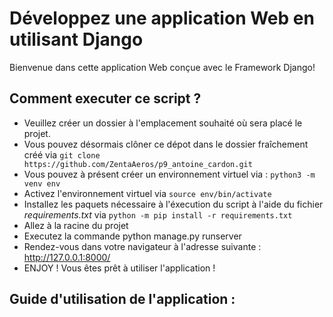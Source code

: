 # Développez une application Web en utilisant Django
Bienvenue dans cette application Web conçue avec le Framework Django!

## Comment executer ce script ?
* Veuillez créer un dossier à l'emplacement souhaité où sera placé le projet.
* Vous pouvez désormais clôner ce dépot dans le dossier fraîchement créé via `git clone https://github.com/ZentaAeros/p9_antoine_cardon.git`
* Vous pouvez à présent créer un environnement virtuel via : `python3 -m venv env`
* Activez l'environnement virtuel via `source env/bin/activate`
* Installez les paquets nécessaire à l'éxecution du script à l'aide du fichier *requirements.txt* via `python -m pip install -r requirements.txt`
* Allez à la racine du projet
* Executez la commande python manage.py runserver
* Rendez-vous dans votre navigateur à l'adresse suivante : http://127.0.0.1:8000/
* ENJOY ! Vous êtes prêt à utiliser l'application !

## Guide d'utilisation de l'application :
